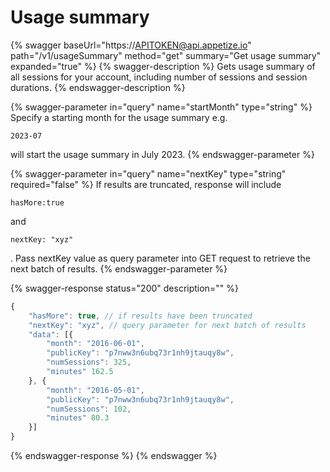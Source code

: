 # Usage summary

{% swagger baseUrl="https://APITOKEN@api.appetize.io" path="/v1/usageSummary" method="get" summary="Get usage summary" expanded="true" %}
{% swagger-description %}
Gets usage summary of all sessions for your account, including number of sessions and session durations.
{% endswagger-description %}

{% swagger-parameter in="query" name="startMonth" type="string" %}
Specify a starting month for the usage summary e.g. 

`2023-07`

 will start the usage summary in July 2023.
{% endswagger-parameter %}

{% swagger-parameter in="query" name="nextKey" type="string" required="false" %}
If results are truncated, response will include

`hasMore:true`

and

`nextKey: "xyz"`

. Pass nextKey value as query parameter into GET request to retrieve the next batch of results.
{% endswagger-parameter %}

{% swagger-response status="200" description="" %}
```javascript
{
    "hasMore": true, // if results have been truncated
    "nextKey": "xyz", // query parameter for next batch of results
    "data": [{
        "month": "2016-06-01",
        "publicKey": "p7nww3n6ubq73r1nh9jtauqy8w",
        "numSessions": 325,
        "minutes" 162.5
    }, {
        "month": "2016-05-01",
        "publicKey": "p7nww3n6ubq73r1nh9jtauqy8w",
        "numSessions": 102,
        "minutes" 80.3
    }]
}
```
{% endswagger-response %}
{% endswagger %}
